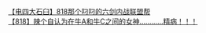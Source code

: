 [【电四大石臼】818那个叼叼的六剑内战联盟帮](http://tieba.baidu.com/p/3198182390?see_lz=1&pn=)   
[【818】辣个自认为在牛A和牛C之间的女神…………精病！！！](http://tieba.baidu.com/p/3199747719?see_lz=1&pn=)   
